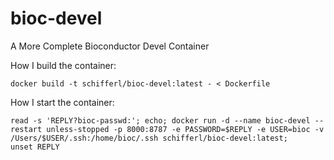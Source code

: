 # bioc-devel
A More Complete Bioconductor Devel Container

How I build the container:

```
docker build -t schifferl/bioc-devel:latest - < Dockerfile
```

How I start the container:

```
read -s 'REPLY?bioc-passwd:'; echo; docker run -d --name bioc-devel --restart unless-stopped -p 8000:8787 -e PASSWORD=$REPLY -e USER=bioc -v /Users/$USER/.ssh:/home/bioc/.ssh schifferl/bioc-devel:latest; unset REPLY
```
